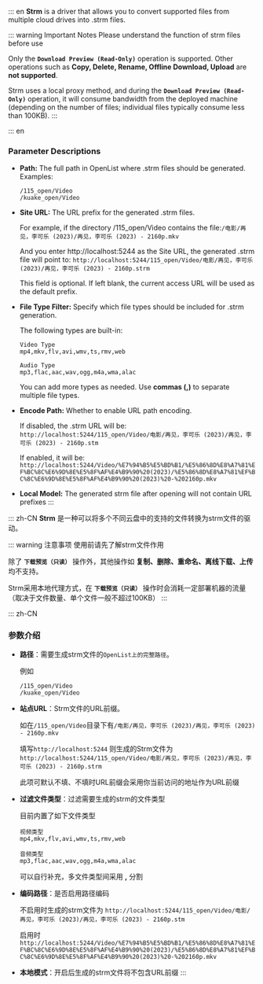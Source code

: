 ::: en
**Strm** is a driver that allows you to convert supported files from multiple cloud drives into .strm files.

::: warning Important Notes
Please understand the function of strm files before use

Only the **`Download Preview (Read-Only)`** operation is supported. Other operations such as **Copy, Delete, Rename, Offline Download, Upload** are **not supported**.

Strm uses a local proxy method, and during the **`Download Preview (Read-Only)`** operation, it will consume bandwidth from the deployed machine (depending on the number of files; individual files typically consume less than 100KB).
:::

::: en

### Parameter Descriptions

- **Path:** The full path in OpenList where .strm files should be generated.
  Examples:
  ```
  /115_open/Video
  /kuake_open/Video
  ```
- **Site URL:** The URL prefix for the generated .strm files.

  For example, if the directory /115_open/Video contains the file:`/电影/再见，李可乐 (2023)/再见，李可乐 (2023) - 2160p.mkv`

  And you enter http://localhost:5244 as the Site URL, the generated .strm file will point to: `http://localhost:5244/115_open/Video/电影/再见，李可乐 (2023)/再见，李可乐 (2023) - 2160p.strm`

  This field is optional. If left blank, the current access URL will be used as the default prefix.

- **File Type Filter:** Specify which file types should be included for .strm generation.

  The following types are built-in:

  ```
  Video Type
  mp4,mkv,flv,avi,wmv,ts,rmv,web

  Audio Type
  mp3,flac,aac,wav,ogg,m4a,wma,alac
  ```

  You can add more types as needed. Use **commas (,)** to separate multiple file types.

- **Encode Path:** Whether to enable URL path encoding.

  If disabled, the .strm URL will be:
  `http://localhost:5244/115_open/Video/电影/再见，李可乐 (2023)/再见，李可乐 (2023) - 2160p.stm`

  If enabled, it will be:
  `http://localhost:5244/Video/%E7%94%B5%E5%BD%B1/%E5%86%8D%E8%A7%81%EF%BC%8C%E6%9D%8E%E5%8F%AF%E4%B9%90%20(2023)/%E5%86%8D%E8%A7%81%EF%BC%8C%E6%9D%8E%E5%8F%AF%E4%B9%90%20(2023)%20-%202160p.mkv`

- **Local Model:** The generated strm file after opening will not contain URL prefixes
:::

::: zh-CN
**Strm** 是一种可以将多个不同云盘中的支持的文件转换为strm文件的驱动。

::: warning 注意事项
使用前请先了解strm文件作用

除了 **`下载预览（只读）`** 操作外，其他操作如 **复制、删除、重命名、离线下载、上传** 均不支持。

Strm采用本地代理方式，在 **`下载预览（只读）`** 操作时会消耗一定部署机器的流量（取决于文件数量、单个文件一般不超过100KB）
:::

::: zh-CN

### 参数介绍

- **路径**：需要生成strm文件的`OpenList上的完整路径`。

  例如

  ```
  /115_open/Video
  /kuake_open/Video
  ```

- **站点URL**：Strm文件的URL前缀。

  如在`/115_open/Video`目录下有`/电影/再见，李可乐 (2023)/再见，李可乐 (2023) - 2160p.mkv`

  填写`http://localhost:5244` 则生成的Strm文件为`http://localhost:5244/115_open/Video/电影/再见，李可乐 (2023)/再见，李可乐 (2023) - 2160p.strm`

  此项可默认不填、不填时URL前缀会采用你当前访问的地址作为URL前缀

- **过滤文件类型**：过滤需要生成的strm的文件类型

  目前内置了如下文件类型

  ```
  视频类型
  mp4,mkv,flv,avi,wmv,ts,rmv,web

  音频类型
  mp3,flac,aac,wav,ogg,m4a,wma,alac
  ```

  可以自行补充，多文件类型间采用 **,** 分割

- **编码路径**：是否启用路径编码

  不启用时生成的strm文件为 `http://localhost:5244/115_open/Video/电影/再见，李可乐 (2023)/再见，李可乐 (2023) - 2160p.stm`

  启用时`http://localhost:5244/Video/%E7%94%B5%E5%BD%B1/%E5%86%8D%E8%A7%81%EF%BC%8C%E6%9D%8E%E5%8F%AF%E4%B9%90%20(2023)/%E5%86%8D%E8%A7%81%EF%BC%8C%E6%9D%8E%E5%8F%AF%E4%B9%90%20(2023)%20-%202160p.mkv`

- **本地模式**：开启后生成的strm文件将不包含URL前缀
:::